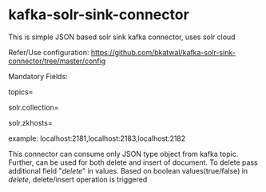 # kafka-solr-sink-connector
This is simple JSON based solr sink kafka connector, uses solr cloud

Refer/Use configuration: https://github.com/bkatwal/kafka-solr-sink-connector/tree/master/config

Mandatory Fields:

topics=<your toipic name>
  
solr.collection=<your solr collection name>
  
solr.zkhosts=<comma separated zookeeper hosts>
  
  example: localhost:2181,localhost:2183,localhost:2182
  
This connector can consume only JSON type object from kafka topic. Further, can be used for both delete and insert of document. To delete pass additional field "_delete_" in values. Based on boolean values(true/false) in _delete_, delete/insert operation is triggered
